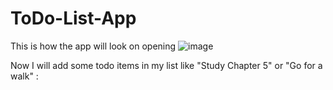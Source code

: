 ﻿# ToDo-List-App
 This is how the app will look on opening 
![image](https://github.com/ApekshaHatle/ToDo-List-App/assets/124706186/db8f3159-ede2-4c93-b027-29e77e90709f)

Now I will add some todo items in my list like "Study Chapter 5" or "Go for a walk" :
